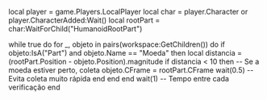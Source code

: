 local player = game.Players.LocalPlayer
local char = player.Character or player.CharacterAdded:Wait()
local rootPart = char:WaitForChild("HumanoidRootPart")

while true do
    for _, objeto in pairs(workspace:GetChildren()) do
        if objeto:IsA("Part") and objeto.Name == "Moeda" then
            local distancia = (rootPart.Position - objeto.Position).magnitude
            if distancia < 10 then -- Se a moeda estiver perto, coleta
                objeto.CFrame = rootPart.CFrame
                wait(0.5) -- Evita coleta muito rápida
            end
        end
    end
    wait(1) -- Tempo entre cada verificação
end
